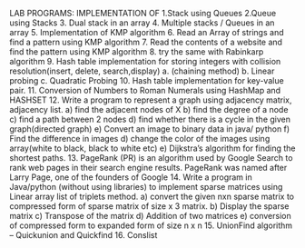 LAB PROGRAMS:
IMPLEMENTATION OF
1.Stack using Queues
2.Queue using Stacks
3. Dual stack in an array
4. Multiple stacks / Queues in an array
5. Implementation of KMP algorithm
6. Read an Array of strings and find a pattern using KMP algorithm
7. Read the contents of a website and find the pattern using KMP algorithm
8. try the same with Rabinkarp algorithm
9. Hash table implementation for storing integers with collision resolution(insert, delete, search,display)
  a. (chaining method)
  b. Linear probing
  c. Quadratic Probing
10. Hash table implementation for key-value pair.
11. Conversion of Numbers to Roman Numerals using HashMap and HASHSET
12. Write a program to represent a graph using adjacency matrix, adjacency list.
  a) find the adjacent nodes of X
  b) find the degree of a node
  c) find a path between 2 nodes
  d) find whether there is a cycle in the given graph(directed graph)
  e) Convert an image to binary data in java/ python
  f) Find the difference in images
  d) change the color of the images using array(white to black, black to white etc)
  e) Dijkstra’s algorithm for finding the shortest paths.
13. PageRank (PR) is an algorithm used by Google Search to rank web pages in their search
engine results. PageRank was named after Larry Page, one of the founders of Google
14. Write a program in Java/python (without using libraries) to implement sparse matrices using
Linear array list of triplets method.
  a) convert the given nxn sparse matrix to compressed form of sparse matrix of size x 3
  matrix.
  b) Display the sparse matrix
  c) Transpose of the matrix
  d) Addition of two matrices
  e) conversion of compressed form to expanded form of size n x n
15. UnionFind algorithm – Quickunion and Quickfind
16. Conslist

